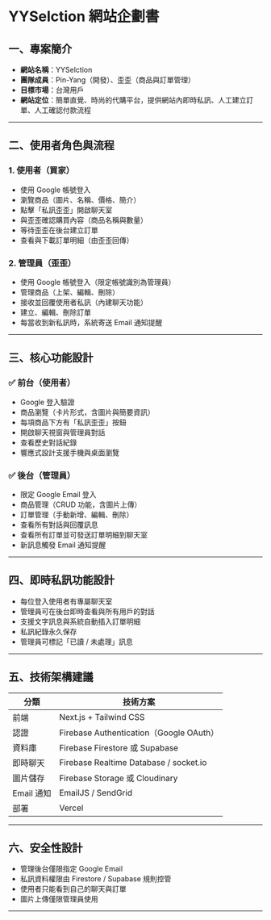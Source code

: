 # YYSelction 網站企劃書

## 一、專案簡介

- **網站名稱**：YYSelction
- **團隊成員**：Pin-Yang（開發）、歪歪（商品與訂單管理）
- **目標市場**：台灣用戶
- **網站定位**：簡單直覺、時尚的代購平台，提供網站內即時私訊、人工建立訂單、人工確認付款流程

---

## 二、使用者角色與流程

### 1. 使用者（買家）

- 使用 Google 帳號登入
- 瀏覽商品（圖片、名稱、價格、簡介）
- 點擊「私訊歪歪」開啟聊天室
- 與歪歪確認購買內容（商品名稱與數量）
- 等待歪歪在後台建立訂單
- 查看與下載訂單明細（由歪歪回傳）

### 2. 管理員（歪歪）

- 使用 Google 帳號登入（限定帳號識別為管理員）
- 管理商品（上架、編輯、刪除）
- 接收並回覆使用者私訊（內建聊天功能）
- 建立、編輯、刪除訂單
- 每當收到新私訊時，系統寄送 Email 通知提醒

---

## 三、核心功能設計

### ✅ 前台（使用者）

- Google 登入驗證
- 商品瀏覽（卡片形式，含圖片與簡要資訊）
- 每項商品下方有「私訊歪歪」按鈕
- 開啟聊天視窗與管理員對話
- 查看歷史對話紀錄
- 響應式設計支援手機與桌面瀏覽

### ✅ 後台（管理員）

- 限定 Google Email 登入
- 商品管理（CRUD 功能，含圖片上傳）
- 訂單管理（手動新增、編輯、刪除）
- 查看所有對話與回覆訊息
- 查看所有訂單並可發送訂單明細到聊天室
- 新訊息觸發 Email 通知提醒

---

## 四、即時私訊功能設計

- 每位登入使用者有專屬聊天室
- 管理員可在後台即時查看與所有用戶的對話
- 支援文字訊息與系統自動插入訂單明細
- 私訊紀錄永久保存
- 管理員可標記「已讀 / 未處理」訊息

---

## 五、技術架構建議

| 分類         | 技術方案                                 |
|--------------|------------------------------------------|
| 前端         | Next.js + Tailwind CSS                   |
| 認證         | Firebase Authentication（Google OAuth） |
| 資料庫       | Firebase Firestore 或 Supabase           |
| 即時聊天     | Firebase Realtime Database / socket.io   |
| 圖片儲存     | Firebase Storage 或 Cloudinary           |
| Email 通知   | EmailJS / SendGrid                       |
| 部署         | Vercel                                   |

---

## 六、安全性設計

- 管理後台僅限指定 Google Email
- 私訊資料權限由 Firestore / Supabase 規則控管
- 使用者只能看到自己的聊天與訂單
- 圖片上傳僅限管理員使用

---


